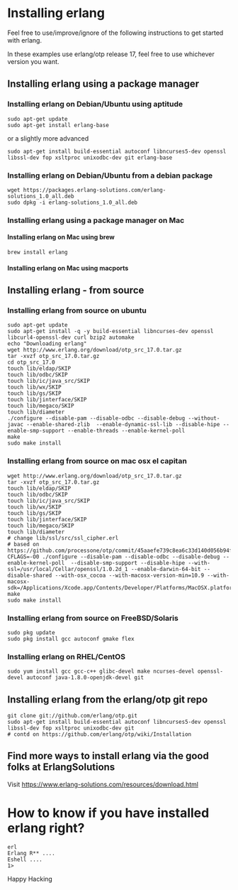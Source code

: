 # Installing erlang

Feel free to use/improve/ignore of the following instructions to get started with erlang.

In these examples use erlang/otp release 17, feel free to use whichever version you want.

## Installing erlang using a package manager

### Installing erlang on Debian/Ubuntu using aptitude

    sudo apt-get update
    sudo apt-get install erlang-base

or a slightly more advanced

    sudo apt-get install build-essential autoconf libncurses5-dev openssl libssl-dev fop xsltproc unixodbc-dev git erlang-base

### Installing erlang on Debian/Ubuntu from a debian package

    wget https://packages.erlang-solutions.com/erlang-solutions_1.0_all.deb
    sudo dpkg -i erlang-solutions_1.0_all.deb

### Installing erlang using a package manager on Mac

#### Installing erlang on Mac using brew

    brew install erlang

#### Installing erlang on Mac using macports


## Installing erlang - from source

### Installing erlang from source on ubuntu

    sudo apt-get update
    sudo apt-get install -q -y build-essential libncurses-dev openssl libcurl4-openssl-dev curl bzip2 automake
    echo "Downloading erlang"
    wget http://www.erlang.org/download/otp_src_17.0.tar.gz
    tar -xvzf otp_src_17.0.tar.gz
    cd otp_src_17.0
    touch lib/eldap/SKIP
    touch lib/odbc/SKIP
    touch lib/ic/java_src/SKIP
    touch lib/wx/SKIP
    touch lib/gs/SKIP
    touch lib/jinterface/SKIP
    touch lib/megaco/SKIP
    touch lib/diameter
    ./configure --disable-pam --disable-odbc --disable-debug --without-javac --enable-shared-zlib  --enable-dynamic-ssl-lib --disable-hipe --enable-smp-support --enable-threads --enable-kernel-poll
    make
    sudo make install

### Installing erlang from source on mac osx el capitan

    wget http://www.erlang.org/download/otp_src_17.0.tar.gz
    tar -xvzf otp_src_17.0.tar.gz
    touch lib/eldap/SKIP
    touch lib/odbc/SKIP
    touch lib/ic/java_src/SKIP
    touch lib/wx/SKIP
    touch lib/gs/SKIP
    touch lib/jinterface/SKIP
    touch lib/megaco/SKIP
    touch lib/diameter
    # change lib/ssl/src/ssl_cipher.erl
    # based on https://github.com/processone/otp/commit/45aaefe739c8ea6c33d140d056b94fcf53c3df30
    CFLAGS=-O0 ./configure --disable-pam --disable-odbc --disable-debug --enable-kernel-poll  --disable-smp-support --disable-hipe --with-ssl=/usr/local/Cellar/openssl/1.0.2d_1 --enable-darwin-64-bit --disable-shared --with-osx_cocoa --with-macosx-version-min=10.9 --with-macosx-sdk=/Applications/Xcode.app/Contents/Developer/Platforms/MacOSX.platform/Developer/SDKs/MacOSX10.9.sdk/
    make 
    sudo make install

### Installing erlang from source on FreeBSD/Solaris

    sudo pkg update
    sudo pkg install gcc autoconf gmake flex

### Installing erlang on RHEL/CentOS

    sudo yum install gcc gcc-c++ glibc-devel make ncurses-devel openssl-devel autoconf java-1.8.0-openjdk-devel git

## Installing erlang from the erlang/otp git repo

    git clone git://github.com/erlang/otp.git
    sudo apt-get install build-essential autoconf libncurses5-dev openssl libssl-dev fop xsltproc unixodbc-dev git
    # contd on https://github.com/erlang/otp/wiki/Installation

## Find more ways to install erlang via the good folks at ErlangSolutions

Visit https://www.erlang-solutions.com/resources/download.html

# How to know if you have installed erlang right?

    erl
    Erlang R** ....
    Eshell ....
    1>

Happy Hacking
